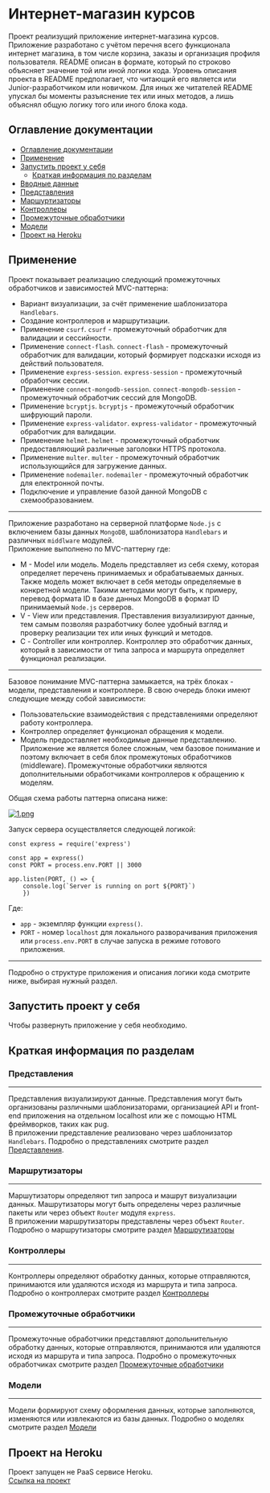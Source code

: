 # Интернет-магазин курсов

Проект реализущий приложение интернет-магазина курсов. Приложение разработано с учётом перечня всего функционала интернет магазина, в том числе корзина, заказы и организация профиля пользователя. README описан в формате, который по строково объясняет значение той или иной логики кода. Уровень описания проекта в README предполагает, что читающий его является или Junior-разработчиком или новичком. Для иных же читателей README упускал бы моменты разъяснение тех или иных методов, а лишь объяснял общую логику того или иного блока кода. 

## Оглавление документации 
  - [Оглавление документации](#оглавление-документации)
  - [Применение](#применение)
  - [Запустить проект у себя](#запустить-проект-у-себя)
    - [Краткая информация по разделам](#краткая-информация-по-разделам)
  - [Вводные данные](sections.md/inputData.md)
  - [Представления](sections.md/views.md)
  - [Маршуртизаторы](sections.md/routes.md)
  - [Контроллеры](sections.md/controllers.md)
  - [Промежуточные обработчики](sections.md/middleware.md)
  - [Модели](sections.md/models.md)
  - [Проект на Heroku](#проект-в-heroku)

## Применение

Проект показывает реализацию следующий промежуточных обработчиков и зависимостей MVC-паттерна:
- Вариант визуализации, за счёт применение шаблонизатора `Handlebars`.
- Создание контроллеров и маршрутизации.
- Применение `csurf`. `csurf` - промежуточный обработчик для валидации и сессийности.
- Применение `connect-flash`. `connect-flash` - промежуточный обработчик для валидации, который формирует подсказки исходя из действий пользователя.
- Применение `express-session`. `express-session` - промежуточный обработчик cессии.
- Применение `connect-mongodb-session`. `connect-mongodb-session` - промежуточный обработчик сессий для MongoDB.
- Применение `bcryptjs`. `bcryptjs` - промежуточный обработчик шифрующий пароли.
- Применение `express-validator`. `express-validator` - промежуточный обработчик для валидации.
- Применение `helmet`. `helmet` - промежуточный обработчик предоставляющий различные заголовки HTTPS протокола.
- Применение `multer`. `multer` - промежуточный обработчик использующийся для загружение данных.
- Применение `nodemailer`. `nodemailer` - промежуточный обработчик для електронной почты.
- Подключение и управление базой данной MongoDB с схемообразованием. 

---

Приложение разработано на серверной платформе `Node.js` с включением базы данных `MongoDB`, шаблонизатора `Handlebars` и различных `middlware` модулей. <br/>
Приложение выполнено по MVC-паттерну где: <br/>
- M - Model или модель. Модель представляет из себя схему, которая определяет перечень принимаемых и обрабатываемых данных. Также модель может включает в себя методы определяемые в конкретной модели. Такими методами могут быть, к примеру, перевод формата ID в базе данных MongoDB в формат ID принимаемый `Node.js` серверов. <br/>
- V - View или представления. Преставления визуализируют данные, тем самым позволяя разработчику более удобный взгляд и проверку реализации тех или иных функций и методов. <br/>
- С - Controller или контроллер. Контроллер это обработчик данных, который в зависимости от типа запроса и маршрута определяет функционал реализации. <br/>

---

Базовое понимание MVC-паттерна замыкается, на трёх блоках - модели, представления и контроллере. В свою очередь блоки имеют следующие между собой зависимости: <br/>
- Пользовательские взаимодействия с представлениями определяют работу контроллера. <br/>
- Контроллер определяет функционал обращения к модели. <br/>
- Модель предоставляет необходимые данные представлению. <br/>
Приложение же является более сложным, чем базовое понимание и поэтому включает в себя блок промежутоных обработчиков (middleware). Промежучтоные обработчики являются дополнительными обработчиками контроллеров к обращению к моделям. <br/>

Общая схема работы паттерна описана ниже: <br/>

[![1.png](https://i.postimg.cc/L8P1rNX5/1.png)](https://postimg.cc/XrVq5K96)

Запуск сервера осуществляется следующей логикой: <br/>
```node
const express = require('express')

const app = express()
const PORT = process.env.PORT || 3000

app.listen(PORT, () => {
    console.log(`Server is running on port ${PORT}`)
    })
```
Где: <br/>
- `app` - экземпляр функции `express()`. <br/>
- `PORT` - номер `localhost` для локального разворачивания приложения или `process.env.PORT` в случае запуска в режиме готового приложения. <br/>

---

Подробно о структуре приложения и описания логики кода смотрите ниже, выбирая нужный раздел.

## Запустить проект у себя

Чтобы развернуть приложение у себя необходимо.


## Краткая информация по разделам

### Представления

---

Представления визуализируют данные. Представления могут быть организованы различными шаблонизаторами, организацией API и front-end приложения на отдельном localhost или же с помощью HTML фреймворков, таких как pug. <br/>
В приложении представление реализовано через шаблонизатор `Handlebars`. Подробно о представлениях смотрите раздел [Представления](sections.md/views.md). <br/>

### Маршрутизаторы

---

Маршутизаторы определяют тип запроса и машрут визуализации данных. Машрутизаторы могут быть определены через различные пакеты или через объект `Router` модуля `express`. <br/>
В приложении маршрутизаторы представлены через объект `Router`. Подробно о маршрутизаторы смотрите раздел [Маршрутизаторы](sections.md/routes.md) <br/>

### Контроллеры

---

Контроллеры определяют обработку данных, которые отправляются, принимаются или удаляются исходя из маршрута и типа запроса. Подробно о контроллерах смотрите раздел [Контроллеры](sections.md/controllers.md) <br/>

### Промежуточные обработчики

---

Промежуточные обработчики представляют допольнительную обработку данных, которые отправляются, принимаются или удаляются исходя из маршрута и типа запроса. Подробно о промежуточных обработчиках смотрите раздел [Промежуточные обработчики](sections.md/middleware.md) <br/>

### Модели

---

Модели формируют схему оформления данных, которые заполняются, изменяются или извлекаются из базы данных. Подробно о моделях смотрите раздел [Модели](sections.md/models.md) <br/>

## Проект на Heroku
Проект запущен не PaaS сервисе Heroku. <br/> 
[Ссылка на проект](https://stark-wildwood-85340.herokuapp.com/)

